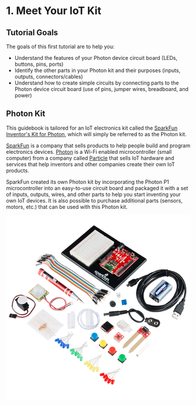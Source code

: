 # 1. Meet Your IoT Kit

## Tutorial Goals

The goals of this first tutorial are to help you:

* Understand the features of your Photon device circuit board \(LEDs, buttons, pins, ports\)
* Identify the other parts in your Photon kit and their purposes \(inputs, outputs, connectors/cables\)
* Understand how to create simple circuits by connecting parts to the Photon device circuit board \(use of pins, jumper wires, breadboard, and power\)

## Photon Kit

This guidebook is tailored for an IoT electronics kit called the [SparkFun Inventor's Kit for Photon](https://www.sparkfun.com/products/13320), which will simply be referred to as the Photon kit.

[SparkFun](https://www.sparkfun.com/) is a company that sells products to help people build and program electronics devices. [Photon](https://www.particle.io/products/hardware/photon-wifi) is a Wi-Fi enabled microcontroller \(small computer\) from a company called [Particle](https://www.particle.io/) that sells IoT hardware and services that help inventors and other companies create their own IoT products.

SparkFun created its own Photon kit by incorporating the Photon P1 microcontroller into an easy-to-use circuit board and packaged it with a set of inputs, outputs, wires, and other parts to help you start inventing your own IoT devices. It is also possible to purchase additional parts \(sensors, motors, etc.\) that can be used with this Photon kit.

![SparkFun Inventor&apos;s Kit for Photon](../../.gitbook/assets/sparkfun-photon-kit.jpg)

